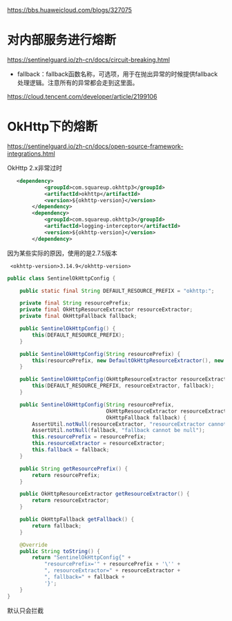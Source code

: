 
https://bbs.huaweicloud.com/blogs/327075


# 对内部服务进行熔断


https://sentinelguard.io/zh-cn/docs/circuit-breaking.html


* fallback：fallback函数名称，可选项，用于在抛出异常的时候提供fallback 处理逻辑。注意所有的异常都会走到这里面。







https://cloud.tencent.com/developer/article/2199106




# OkHttp下的熔断
https://sentinelguard.io/zh-cn/docs/open-source-framework-integrations.html

OkHttp 2.x非常过时
```xml
   <dependency>
            <groupId>com.squareup.okhttp3</groupId>
            <artifactId>okhttp</artifactId>
            <version>${okhttp-version}</version>
        </dependency>
        <dependency>
            <groupId>com.squareup.okhttp3</groupId>
            <artifactId>logging-interceptor</artifactId>
            <version>${okhttp-version}</version>
        </dependency>
```
因为某些实际的原因，使用的是2.7.5版本
```
 <okhttp-version>3.14.9</okhttp-version>
```


```java
public class SentinelOkHttpConfig {

    public static final String DEFAULT_RESOURCE_PREFIX = "okhttp:";

    private final String resourcePrefix;
    private final OkHttpResourceExtractor resourceExtractor;
    private final OkHttpFallback fallback;

    public SentinelOkHttpConfig() {
        this(DEFAULT_RESOURCE_PREFIX);
    }

    public SentinelOkHttpConfig(String resourcePrefix) {
        this(resourcePrefix, new DefaultOkHttpResourceExtractor(), new DefaultOkHttpFallback());
    }

    public SentinelOkHttpConfig(OkHttpResourceExtractor resourceExtractor, OkHttpFallback fallback) {
        this(DEFAULT_RESOURCE_PREFIX, resourceExtractor, fallback);
    }

    public SentinelOkHttpConfig(String resourcePrefix,
                                OkHttpResourceExtractor resourceExtractor,
                                OkHttpFallback fallback) {
        AssertUtil.notNull(resourceExtractor, "resourceExtractor cannot be null");
        AssertUtil.notNull(fallback, "fallback cannot be null");
        this.resourcePrefix = resourcePrefix;
        this.resourceExtractor = resourceExtractor;
        this.fallback = fallback;
    }

    public String getResourcePrefix() {
        return resourcePrefix;
    }

    public OkHttpResourceExtractor getResourceExtractor() {
        return resourceExtractor;
    }

    public OkHttpFallback getFallback() {
        return fallback;
    }

    @Override
    public String toString() {
        return "SentinelOkHttpConfig{" +
            "resourcePrefix='" + resourcePrefix + '\'' +
            ", resourceExtractor=" + resourceExtractor +
            ", fallback=" + fallback +
            '}';
    }
}
```

默认只会拦截
